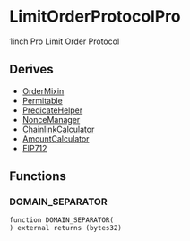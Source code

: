 # LimitOrderProtocolPro


1inch Pro Limit Order Protocol



## Derives
- [OrderMixin](OrderMixin.md)
- [Permitable](libraries/Permitable.md)
- [PredicateHelper](helpers/PredicateHelper.md)
- [NonceManager](helpers/NonceManager.md)
- [ChainlinkCalculator](helpers/ChainlinkCalculator.md)
- [AmountCalculator](helpers/AmountCalculator.md)
- [EIP712](https://docs.openzeppelin.com/contracts/3.x/api/utils/cryptography#draft-EIP712)

## Functions
### DOMAIN_SEPARATOR
```solidity
function DOMAIN_SEPARATOR(
) external returns (bytes32)
```




